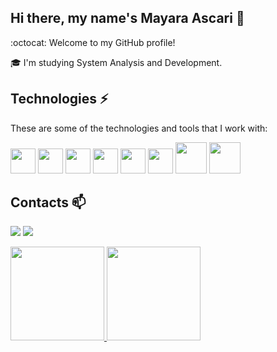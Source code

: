 ## Hi there, my name's Mayara Ascari 👋
:octocat: Welcome to my GitHub profile!

🎓 I'm studying System Analysis and Development. 


## Technologies ⚡

These are some of the technologies and tools that I work with:

<img src="https://cdn.jsdelivr.net/gh/devicons/devicon/icons/visualstudio/visualstudio-plain.svg" width="40" height="40"/>  <img src="https://cdn.jsdelivr.net/gh/devicons/devicon/icons/dotnetcore/dotnetcore-original.svg" width="40" height="40"/>  <img src="https://cdn.jsdelivr.net/gh/devicons/devicon/icons/csharp/csharp-plain.svg" width="40" height="40"/>  <img src="https://cdn.jsdelivr.net/gh/devicons/devicon/icons/c/c-plain.svg" width="40" height="40"/>  <img src="https://cdn.jsdelivr.net/gh/devicons/devicon/icons/github/github-original-wordmark.svg" width="40" height="40"/>  <img src="https://cdn.jsdelivr.net/gh/devicons/devicon/icons/gitlab/gitlab-original-wordmark.svg" width="40" height="40"/>  <img src="https://cdn.jsdelivr.net/gh/devicons/devicon/icons/mysql/mysql-original-wordmark.svg" width="50" height="50"/>  <img src="https://cdn.jsdelivr.net/gh/devicons/devicon/icons/apachekafka/apachekafka-original-wordmark.svg" width="50" height="50"/>
          

## Contacts 📫

<a href="https://www.linkedin.com/in/mayara-ascari/" target="_blank"><img src="https://img.shields.io/badge/-LinkedIn-%230077B5?style=for-the-badge&logo=linkedin&logoColor=white" target="_blank"></a> <a href = "mailto:mayaraascari@gmail.com"><img src="https://img.shields.io/badge/Gmail-D14836?style=for-the-badge&logo=gmail&logoColor=white" target="_blank"></a>



<div>
<a href="https://github.com/AscariMay">
<img height="150em" src="https://github-readme-stats.vercel.app/api/top-langs/?username=AscariMay&layout=compact&langs_count=7&theme=dracula"/>  <img height="150em" src="https://github-readme-stats.vercel.app/api?username=AscariMay&show_icons=true&theme=dracula&include_all_commits=true&count_private=true"/>
</div>
            
